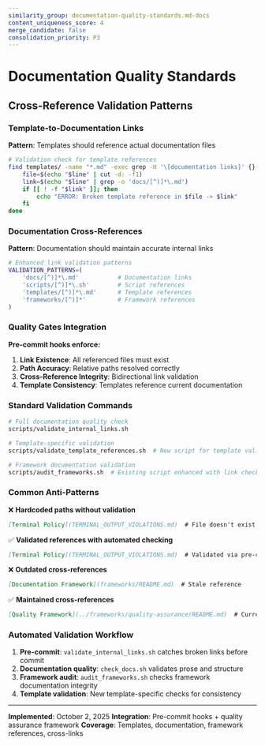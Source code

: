 ```yaml
---
similarity_group: documentation-quality-standards.md-docs
content_uniqueness_score: 4
merge_candidate: false
consolidation_priority: P3
---
```

# Documentation Quality Standards

## Cross-Reference Validation Patterns

### Template-to-Documentation Links

**Pattern**: Templates should reference actual documentation files

```bash
# Validation check for template references
find templates/ -name "*.md" -exec grep -H '\[documentation links]' {} \; | while read -r line; do
    file=$(echo "$line" | cut -d: -f1)
    link=$(echo "$line" | grep -o 'docs/[^)]*\.md')
    if [[ ! -f "$link" ]]; then
        echo "ERROR: Broken template reference in $file -> $link"
    fi
done
```

### Documentation Cross-References

**Pattern**: Documentation should maintain accurate internal links

```bash
# Enhanced link validation patterns
VALIDATION_PATTERNS=(
    'docs/[^)]*\.md'           # Documentation links
    'scripts/[^)]*\.sh'        # Script references
    'templates/[^)]*\.md'      # Template references
    'frameworks/[^)]*'         # Framework references
)
```

### Quality Gates Integration

**Pre-commit hooks enforce:**

1. **Link Existence**: All referenced files must exist
2. **Path Accuracy**: Relative paths resolved correctly
3. **Cross-Reference Integrity**: Bidirectional link validation
4. **Template Consistency**: Templates reference current documentation

### Standard Validation Commands

```bash
# Full documentation quality check
scripts/validate_internal_links.sh

# Template-specific validation
scripts/validate_template_references.sh  # New script for template validation

# Framework documentation validation
scripts/audit_frameworks.sh  # Existing script enhanced with link checking
```

### Common Anti-Patterns

❌ **Hardcoded paths without validation**

```markdown
[Terminal Policy](TERMINAL_OUTPUT_VIOLATIONS.md)  # File doesn't exist
```

✅ **Validated references with automated checking**

```markdown
[Terminal Policy](TERMINAL_OUTPUT_VIOLATIONS.md)  # Validated via pre-commit
```

❌ **Outdated cross-references**

```markdown
[Documentation Framework](frameworks/README.md)  # Stale reference
```

✅ **Maintained cross-references**

```markdown
[Quality Framework](../frameworks/quality-assurance/README.md)  # Current and validated
```

### Automated Validation Workflow

1. **Pre-commit**: `validate_internal_links.sh` catches broken links before commit
2. **Documentation quality**: `check_docs.sh` validates prose and structure
3. **Framework audit**: `audit_frameworks.sh` checks framework documentation integrity
4. **Template validation**: New template-specific checks for consistency

---
**Implemented**: October 2, 2025
**Integration**: Pre-commit hooks + quality assurance framework
**Coverage**: Templates, documentation, framework references, cross-links

